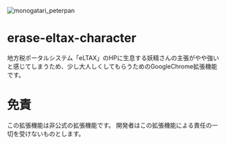 ![monogatari_peterpan](https://user-images.githubusercontent.com/87993254/213114958-aeaea761-299a-419f-9b23-6178a4226e0c.png)


# erase-eltax-character
地方税ポータルシステム「eLTAX」のHPに生息する妖精さんの主張がやや強いと感じてしまうため、少し大人しくしてもらうためのGoogleChrome拡張機能です。

# 免責
この拡張機能は非公式の拡張機能です。
開発者はこの拡張機能による責任の一切を受けないものとします。
